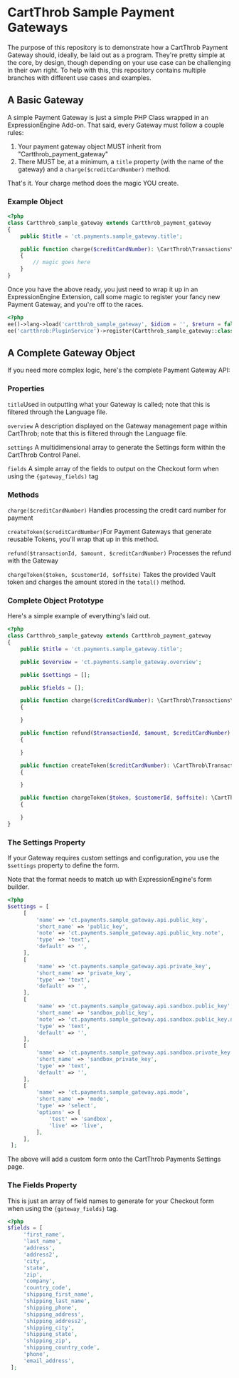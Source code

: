 # CartThrob Sample Payment Gateways

The purpose of this repository is to demonstrate how a CartThrob Payment Gateway should, ideally, be laid out as a program.
They're pretty simple at the core, by design, though depending on your use case can be challenging in their own right. To help with this,
this repository contains multiple branches with different use cases and examples.

## A Basic Gateway
A simple Payment Gateway is just a simple PHP Class wrapped in an ExpressionEngine Add-on. 
That said, every Gateway must follow a couple rules:

1. Your payment gateway object MUST inherit from  "Cartthrob_payment_gateway"
2. There MUST be, at a minimum, a `title` property (with the name of the gateway) 
   and a `charge($creditCardNumber)` method.

That's it. Your charge method does the magic YOU create. 

### Example Object
```php 
<?php
class Cartthrob_sample_gateway extends Cartthrob_payment_gateway
{
    public $title = 'ct.payments.sample_gateway.title';

    public function charge($creditCardNumber): \CartThrob\Transactions\TransactionState
    {
        // magic goes here
    }
}
```

Once you have the above ready, you just need to wrap it up in an ExpressionEngine Extension, call some magic to register your fancy new Payment Gateway, 
and you're off to the races. 

```php 
<?php
ee()->lang->load('cartthrob_sample_gateway', $idiom = '', $return = false, $add_suffix = true, $alt_path = __DIR__ . '/');
ee('cartthrob:PluginService')->register(Cartthrob_sample_gateway::class);
```

## A Complete Gateway Object

If you need more complex logic, here's the complete Payment Gateway API:

### Properties
`title`Used in outputting what your Gateway is called; note that this is filtered through the Language file.

`overview` A description displayed on the Gateway management page within CartThrob; note that this is filtered through the Language file.

`settings` A multidimensional array to generate the Settings form within the CartThrob Control Panel.

`fields` A simple array of the fields to output on the Checkout form when using the `{gateway_fields)` tag

### Methods 

`charge($creditCardNumber)` Handles processing the credit card number for payment

`createToken($creditCardNumber)`For Payment Gateways that generate reusable Tokens, you'll wrap that up in this method.

`refund($transactionId, $amount, $creditCardNumber)` Processes the refund with the Gateway

`chargeToken($token, $customerId, $offsite)` Takes the provided Vault token and charges the amount stored in the `total()` method.

### Complete Object Prototype

Here's a simple example of everything's laid out. 

```php 
<?php
class Cartthrob_sample_gateway extends Cartthrob_payment_gateway
{
    public $title = 'ct.payments.sample_gateway.title';

    public $overview = 'ct.payments.sample_gateway.overview';

    public $settings = [];

    public $fields = [];

    public function charge($creditCardNumber): \CartThrob\Transactions\TransactionState
    {

    }

    public function refund($transactionId, $amount, $creditCardNumber): \CartThrob\Transactions\TransactionState
    {

    }

    public function createToken($creditCardNumber): \CartThrob\Transactions\TransactionState|\Cartthrob_token
    {

    }

    public function chargeToken($token, $customerId, $offsite): \CartThrob\Transactions\TransactionState
    {

    }
}
```
### The Settings Property 

If your Gateway requires custom settings and configuration, you use the `$settings` property to define the form. 

Note that the format needs to match up with ExpressionEngine's form builder. 

```php
<?php 
$settings = [
     [
         'name' => 'ct.payments.sample_gateway.api.public_key',
         'short_name' => 'public_key',
         'note' => 'ct.payments.sample_gateway.api.public_key.note',
         'type' => 'text',
         'default' => '',
     ],
     [
         'name' => 'ct.payments.sample_gateway.api.private_key',
         'short_name' => 'private_key',
         'type' => 'text',
         'default' => '',
     ],
     [
         'name' => 'ct.payments.sample_gateway.api.sandbox.public_key',
         'short_name' => 'sandbox_public_key',
         'note' => 'ct.payments.sample_gateway.api.sandbox.public_key.note',
         'type' => 'text',
         'default' => '',
     ],
     [
         'name' => 'ct.payments.sample_gateway.api.sandbox.private_key',
         'short_name' => 'sandbox_private_key',
         'type' => 'text',
         'default' => '',
     ],
     [
         'name' => 'ct.payments.sample_gateway.api.mode',
         'short_name' => 'mode',
         'type' => 'select',
         'options' => [
             'test' => 'sandbox',
             'live' => 'live',
         ],
     ],
 ];
```

The above will add a custom form onto the CartThrob Payments Settings page. 

### The Fields Property

This is just an array of field names to generate for your Checkout form when using the `{gateway_fields}` tag. 

```php 
<?php
$fields = [
     'first_name',
     'last_name',
     'address',
     'address2',
     'city',
     'state',
     'zip',
     'company',
     'country_code',
     'shipping_first_name',
     'shipping_last_name',
     'shipping_phone',
     'shipping_address',
     'shipping_address2',
     'shipping_city',
     'shipping_state',
     'shipping_zip',
     'shipping_country_code',
     'phone',
     'email_address',
 ];
```